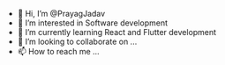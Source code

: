 - 👋 Hi, I’m @PrayagJadav
- 👀 I’m interested in Software development 
- 🌱 I’m currently learning React and Flutter development 
- 💞️ I’m looking to collaborate on ...
- 📫 How to reach me ...

<!---
PrayagClgId/PrayagClgId is a ✨ special ✨ repository because its `README.md` (this file) appears on your GitHub profile.
You can click the Preview link to take a look at your changes.
--->
